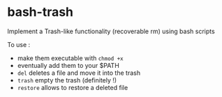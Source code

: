 bash-trash
==========

Implement a Trash-like functionality (recoverable rm) using bash scripts

To use :

- make them executable with `chmod +x`
- eventually add them to your $PATH
- `del` deletes a file and move it into the trash
- `trash` empty the trash (definitely !) 
- `restore` allows to restore a deleted file


